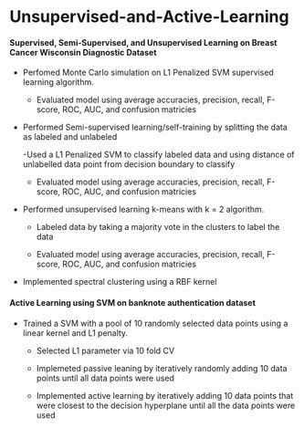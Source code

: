 # Unsupervised-and-Active-Learning

#### Supervised, Semi-Supervised, and Unsupervised Learning on Breast Cancer Wisconsin Diagnostic Dataset

- Perfomed Monte Carlo simulation on L1 Penalized SVM supervised learning algorithm.

  - Evaluated model using average accuracies, precision, recall, F-score, ROC, AUC, and confusion matricies
  
- Performed Semi-supervised learning/self-training by splitting the data as labeled and unlabeled
  
  -Used a L1 Penalized SVM to classify labeled data and using distance of unlabelled data point from decision boundary to classify
  
    - Evaluated model using average accuracies, precision, recall, F-score, ROC, AUC, and confusion matricies
    
 - Performed unsupervised learning k-means with k = 2 algorithm. 
    
    - Labeled data by taking a majority vote in the clusters to label the data
    
    - Evaluated model using average accuracies, precision, recall, F-score, ROC, AUC, and confusion matricies

- Implemented spectral clustering using a RBF kernel 


#### Active Learning using SVM on banknote authentication dataset

- Trained a SVM with a pool of 10 randomly selected data points using a linear kernel and L1 penalty.
    
    - Selected L1 parameter via 10 fold CV
    
    - Implemeted passive leaning by iteratively randomly adding 10 data points until all data points were used
    
    - Implemented active learning by iteratively adding 10 data points that were closest to the decision hyperplane until all the data points were used
    
